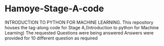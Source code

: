 # Hamoye-Stage-A-code
INTRODUCTION TO PYTHON FOR MACHINE LEARNING. 
This repository houses the tag-along code for Stage A,(Introduction to python for Machine Learning)
The requested Questions were being answered 
Answers were provided for 10 different question as required
